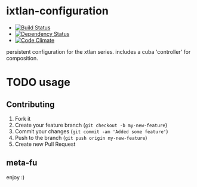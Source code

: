 # ixtlan-configuration #

* [![Build Status](https://secure.travis-ci.org/mkristian/ixtlan-configuration.png)](http://travis-ci.org/mkristian/ixtlan-configuration) 
* [![Dependency Status](https://gemnasium.com/mkristian/ixtlan-configuration.png)](https://gemnasium.com/mkristian/ixtlan-configuration)
* [![Code Climate](https://codeclimate.com/github/mkristian/ixtlan-configuration.png)](https://codeclimate.com/github/mkristian/ixtlan-configuration)

persistent configuration for the xtlan series. includes a cuba 'controller' for composition.

TODO usage
==========

Contributing
------------

1. Fork it
2. Create your feature branch (`git checkout -b my-new-feature`)
3. Commit your changes (`git commit -am 'Added some feature'`)
4. Push to the branch (`git push origin my-new-feature`)
5. Create new Pull Request

meta-fu
-------

enjoy :) 

